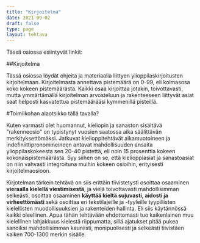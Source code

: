 ```yaml
---
title: "Kirjoitelma"
date: 2021-09-02
draft: false
type: page
layout: tehtava
---
```

Tässä osiossa esiintyvät linkit:


##Kirjoitelma

Tässä osiossa löydät ohjeita ja materiaalia liittyen ylioppilaskirjoitusten kirjoitelmaan. Kirjoitelmasta annettava pistemäärä on 0-99, eli kolmasosa koko kokeen pistemäärästä. Kaikki osaa kirjoittaa jotakin, toivottavasti, mutta ymmärtämällä kirjoitelman arvosteluun ja rakenteeseen liittyvät asiat saat helposti kasvatettua pistemäärääsi kymmenillä pisteillä.

#Toimiikohan alaotsikko tällä tavalla?

Kuten varmasti olet huomannut, kieliopin ja sanaston sisältävä "rakenneosio" on typistynyt vuosien saatossa aika säälittävän merkityksettömäksi. Jatkuvat kielioppitehtävät aikamuotoineen ja indefiniittipronomineineen antavat mahdollisuuden ansaita ylioppilaskokeesta sen 20-40 pistettä, eli noin 15 prosenttia kokeen kokonaispistemäärästä. Syy siihen on se, että kielioppiasiat ja sanastoasiat on niin vahvasti integroituna muihin kokeen osioihin, erityisesti kirjoitelmaosioon. 

Kirjotelman tärkein tehtävä on siis erittäin tiivistetysti osoittaa osaaminen **vieraalla kielellä viestimisestä**, ja vielä toivottavasti mahdollisimman selkeästi, osoittaa osaaminen **käyttää kieltä sujuvasti, aidosti ja virheettömästi** sekä osoittaa eri tekstilajeille ja -tyyleille tyypillisten kielellisten muodollisuuksien ja rakenteiden hallinta. Eli siis käytännössä kaikki oleellinen. Apua tähän tehtävään ehdottomasti tuo kaikenlainen muu kielellinen lahjakkuus kielestä riippumatta, sillä ajatukset pitää pukea sanoiksi mahdollisimman kauniisti, monipuolisesti ja selkeästi tiivistäen kaiken 700-1300 merkin sisälle. 

